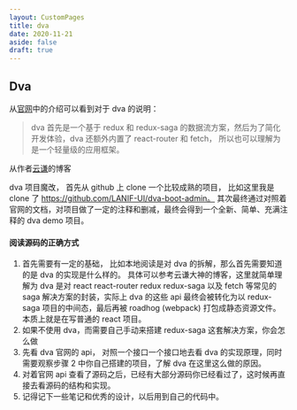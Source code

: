 ```yaml
---
layout: CustomPages
title: dva
date: 2020-11-21
aside: false
draft: true
---
```


## Dva

从[官网](https://dvajs.com/guide/)中的介绍可以看到对于 dva 的说明：

> dva 首先是一个基于 redux 和 redux-saga 的数据流方案，然后为了简化开发体验，dva 还额外内置了 react-router 和 fetch， 所以也可以理解为是一个轻量级的应用框架。

从作者[云谦](https://github.com/sorrycc)的博客

dva 项目魔改， 首先从 github 上 clone 一个比较成熟的项目， 比如这里我是 clone 了 https://github.com/LANIF-UI/dva-boot-admin。 其次最终通过对照着官网的文档，对项目做了一定的注释和删减，最终会得到一个全新、简单、充满注释的 dva demo 项目。

#### 阅读源码的正确方式

1. 首先需要有一定的基础， 比如本地阅读是对 dva 的拆解，那么首先需要知道的是 dva 的实现是什么样的。 具体可以参考云谦大神的博客，这里就简单理解为 dva 是对 react react-router redux redux-saga 以及 fetch 等常见的 saga 解决方案的封装，实际上 dva 的这些 api 最终会被转化为以 redux-saga 项目的中间态，最后再被 roadhog (webpack) 打包成静态资源文件。本质上就是在写普通的 react 项目。
2. 如果不使用 dva，而需要自己手动来搭建 redux-saga 这套解决方案，你会怎么做
3. 先看 dva 官网的 api， 对照一个接口一个接口地去看 dva 的实现原理，同时需要观察步骤 2 中你自己搭建的项目，了解 dva 在这里这么做的原因。
4. 对着官网 api 查看了源码之后，已经有大部分源码你已经看过了，这时候再直接去看源码的结构和实现。
5. 记得记下一些笔记和优秀的设计，以后用到自己的代码中。
